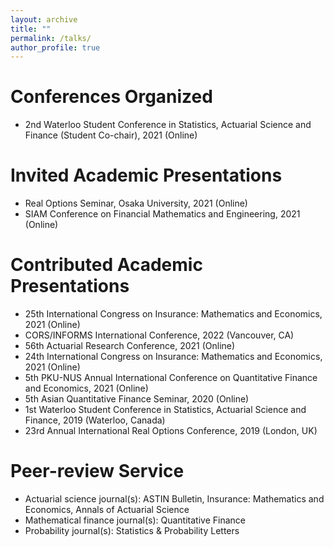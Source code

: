 ```yaml
---
layout: archive
title: ""
permalink: /talks/
author_profile: true
---
```


# Conferences Organized
* 2nd Waterloo Student Conference in Statistics, Actuarial Science and Finance (Student Co-chair), 2021 (Online)

# Invited Academic Presentations
* Real Options Seminar, Osaka University, 2021 (Online)
* SIAM Conference on Financial Mathematics and Engineering, 2021 (Online)

# Contributed Academic Presentations
* 25th International Congress on Insurance: Mathematics and Economics, 2021 (Online)
* CORS/INFORMS International Conference, 2022 (Vancouver, CA)
* 56th Actuarial Research Conference, 2021 (Online)
* 24th International Congress on Insurance: Mathematics and Economics, 2021 (Online)
* 5th PKU-NUS Annual International Conference on Quantitative Finance and Economics, 2021 (Online)
* 5th Asian Quantitative Finance Seminar, 2020 (Online)
* 1st Waterloo Student Conference in Statistics, Actuarial Science and Finance, 2019 (Waterloo, Canada)
* 23rd Annual International Real Options Conference, 2019 (London, UK)

# Peer-review Service
* Actuarial science journal(s): ASTIN Bulletin, Insurance: Mathematics and Economics, Annals of Actuarial Science
* Mathematical finance journal(s): Quantitative Finance
* Probability journal(s): Statistics & Probability Letters
